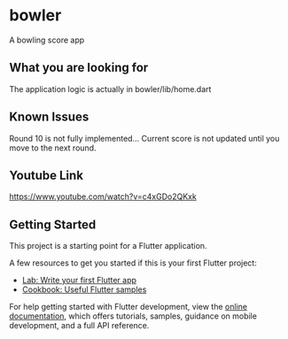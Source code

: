 # bowler

A bowling score app

## What you are looking for
The application logic is actually in bowler/lib/home.dart

## Known Issues
Round 10 is not fully implemented...
Current score is not updated until you move to the next round.

## Youtube Link
https://www.youtube.com/watch?v=c4xGDo2QKxk


## Getting Started

This project is a starting point for a Flutter application.

A few resources to get you started if this is your first Flutter project:

- [Lab: Write your first Flutter app](https://docs.flutter.dev/get-started/codelab)
- [Cookbook: Useful Flutter samples](https://docs.flutter.dev/cookbook)

For help getting started with Flutter development, view the
[online documentation](https://docs.flutter.dev/), which offers tutorials,
samples, guidance on mobile development, and a full API reference.
